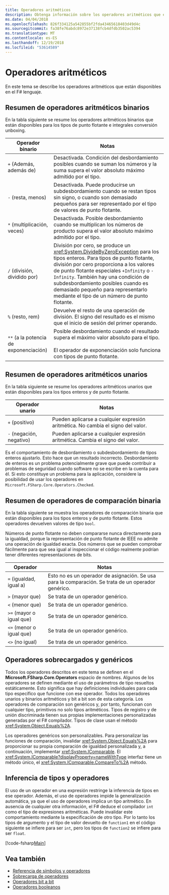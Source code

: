```yaml
---
title: Operadores aritméticos
description: Obtenga información sobre los operadores aritméticos que están disponibles en el F# lenguaje de programación.
ms.date: 04/04/2018
ms.openlocfilehash: 826f334125a542855bf2fda43465618403d49d4c
ms.sourcegitcommit: fa38fe76abdc8972e37138fcb4dfdb3502ac5394
ms.translationtype: MT
ms.contentlocale: es-ES
ms.lasthandoff: 12/19/2018
ms.locfileid: "53614589"
---
```

# <a name="arithmetic-operators"></a>Operadores aritméticos

En este tema se describe los operadores aritméticos que están disponibles en el F# lenguaje.

## <a name="summary-of-binary-arithmetic-operators"></a>Resumen de operadores aritméticos binarios

En la tabla siguiente se resume los operadores aritméticos binarios que están disponibles para los tipos de punto flotante e integrales conversión unboxing.

|Operador binario|Notas|
|---------------|-----|
|`+` (Además, además de)|Desactivada. Condición del desbordamiento posibles cuando se suman los números y la suma supera el valor absoluto máximo admitido por el tipo.|
|`-` (resta, menos)|Desactivada. Puede producirse un subdesbordamiento cuando se restan tipos sin signo, o cuando son demasiado pequeños para ser representado por el tipo de valores de punto flotante.|
|`*` (multiplicación, veces)|Desactivada. Posible desbordamiento cuando se multiplican los números de producto supera el valor absoluto máximo admitido por el tipo.|
|`/` (división, dividido por)|División por cero, se produce un <xref:System.DivideByZeroException> para los tipos enteros. Para tipos de punto flotante, división por cero proporciona a los valores de punto flotante especiales `+Infinity` o `-Infinity`. También hay una condición de subdesbordamiento posibles cuando es demasiado pequeño para representarlo mediante el tipo de un número de punto flotante.|
|`%` (resto, rem)|Devuelve el resto de una operación de división. El signo del resultado es el mismo que el inicio de sesión del primer operando.|
|`**` (a la potencia de exponenciación)|Posible desbordamiento cuando el resultado supera el máximo valor absoluto para el tipo.<br /><br />El operador de exponenciación solo funciona con tipos de punto flotante.|

## <a name="summary-of-unary-arithmetic-operators"></a>Resumen de operadores aritméticos unarios

En la tabla siguiente se resume los operadores aritméticos unarios que están disponibles para los tipos enteros y de punto flotante.

|Operador unario|Notas|
|--------------|-----|
|`+` (positivo)|Pueden aplicarse a cualquier expresión aritmética. No cambia el signo del valor.|
|`-` (negación, negativo)|Pueden aplicarse a cualquier expresión aritmética. Cambia el signo del valor.|

Es el comportamiento de desbordamiento o subdesbordamiento de tipos enteros ajustarlo. Esto hace que un resultado incorrecto. Desbordamiento de enteros es un problema potencialmente grave que puede contribuir a problemas de seguridad cuando software no se escribe en la cuenta para él. Si esto constituye un problema para la aplicación, considere la posibilidad de usar los operadores en `Microsoft.FSharp.Core.Operators.Checked`.

## <a name="summary-of-binary-comparison-operators"></a>Resumen de operadores de comparación binaria

En la tabla siguiente se muestra los operadores de comparación binaria que están disponibles para los tipos enteros y de punto flotante. Estos operadores devuelven valores de tipo `bool`.

Números de punto flotante no deben compararse nunca directamente para la igualdad, porque la representación de punto flotante de IEEE no admite una operación de igualdad exacta. Dos números que se pueden comprobar fácilmente para que sea igual al inspeccionar el código realmente podrían tener diferentes representaciones de bits.

|Operador|Notas|
|--------|-----|
|`=` (igualdad, igual a)|Esto no es un operador de asignación. Se usa para la comparación. Se trata de un operador genérico.|
|`>` (mayor que)|Se trata de un operador genérico.|
|`<` (menor que)|Se trata de un operador genérico.|
|`>=` (mayor o igual que)|Se trata de un operador genérico.|
|`<=` (menor o igual que)|Se trata de un operador genérico.|
|`<>` (no igual)|Se trata de un operador genérico.|

## <a name="overloaded-and-generic-operators"></a>Operadores sobrecargados y genéricos

Todos los operadores descritos en este tema se definen en el **Microsoft.FSharp.Core.Operators** espacio de nombres. Algunos de los operadores se definen mediante el uso de parámetros de tipo resueltos estáticamente. Esto significa que hay definiciones individuales para cada tipo específico que funcione con ese operador. Todos los operadores unarios y binarios aritméticos y bit a bit son de esta categoría. Los operadores de comparación son genéricos y, por tanto, funcionan con cualquier tipo, primitivos no solo tipos aritméticos. Tipos de registro y de unión discriminada tienen sus propias implementaciones personalizadas generadas por el F# compilador. Tipos de clase usan el método <xref:System.Object.Equals%2A>.

Los operadores genéricos son personalizables. Para personalizar las funciones de comparación, invalidar <xref:System.Object.Equals%2A> para proporcionar su propia comparación de igualdad personalizada y, a continuación, implementar <xref:System.IComparable>. El <xref:System.IComparable?displayProperty=nameWithType> interfaz tiene un método único, el <xref:System.IComparable.CompareTo%2A> método.

## <a name="operators-and-type-inference"></a>Inferencia de tipos y operadores

El uso de un operador en una expresión restringe la inferencia de tipos en ese operador. Además, el uso de operadores impide la generalización automática, ya que el uso de operadores implica un tipo aritmético. En ausencia de cualquier otra información, el F# deduce el compilador `int` como el tipo de expresiones aritméticas. Puede invalidar este comportamiento mediante la especificación de otro tipo. Por lo tanto los tipos de argumento y el tipo de valor devuelto de `function1` en el código siguiente se infiere para ser `int`, pero los tipos de `function2` se infiere para ser `float`.

[!code-fsharp[Main](../../../../samples/snippets/fsharp/lang-ref-1/snippet3501.fs)]

## <a name="see-also"></a>Vea también

- [Referencia de símbolos y operadores](index.md)
- [Sobrecarga de operadores](../operator-overloading.md)
- [Operadores bit a bit](bitwise-operators.md)
- [Operadores booleanos](boolean-operators.md)